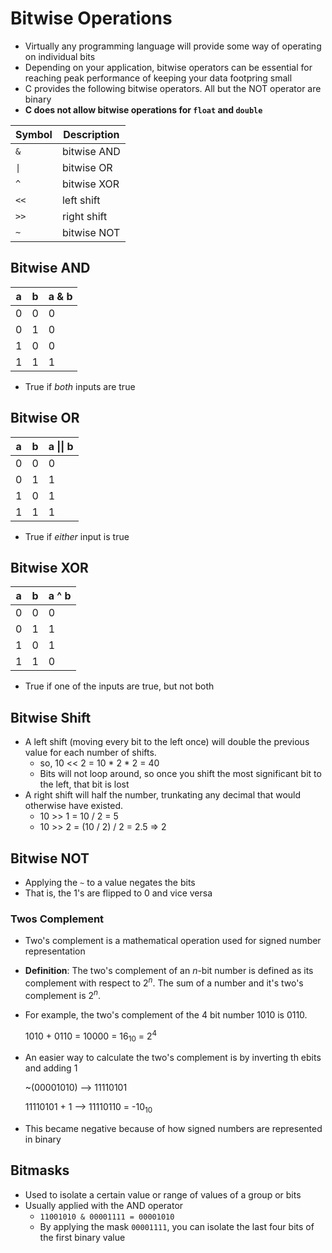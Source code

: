 # Bitwise Operations

- Virtually any programming language will provide some way of operating on individual bits
- Depending on your application, bitwise operators can be essential for reaching peak performance of keeping your data footpring small
- C provides the following bitwise operators. All but the NOT operator are binary
- __C does not allow bitwise operations for `float` and `double`__ 

| __Symbol__ | __Description__ |
| ---------- | --------------- |
| `&`        | bitwise AND     |
| `\|`       | bitwise OR      |
| `^`        | bitwise XOR     |
| `<<`       | left shift      |
| `>>`       | right shift     |
| `~`        | bitwise NOT     |

## Bitwise AND

| __a__ | __b__ | __a & b__ |
| ----- | ----- | --------- |
| 0     | 0     | 0         |
| 0     | 1     | 0         |
| 1     | 0     | 0         |
| 1     | 1     | 1         |

- True if _both_ inputs are true

## Bitwise OR 

| __a__ | __b__ | __a \|\| b__ |
| ----- | ----- | ------------ |
| 0     | 0     | 0            |
| 0     | 1     | 1            |
| 1     | 0     | 1            |
| 1     | 1     | 1            |

- True if _either_ input is true

## Bitwise XOR

| __a__ | __b__ | __a ^ b__ |
| ----- | ----- | --------- |
| 0     | 0     | 0         |
| 0     | 1     | 1         |
| 1     | 0     | 1         |
| 1     | 1     | 0         |

- True if one of the inputs are true, but not both

## Bitwise Shift

- A left shift (moving every bit to the left once) will double the previous value for each number of shifts.
  - so, 10 << 2 = 10 * 2 * 2 = 40
  - Bits will not loop around, so once you shift the most significant bit to the left, that bit is lost
- A right shift will half the number, trunkating any decimal that would otherwise have existed.
  - 10 >> 1 = 10 / 2 = 5
  - 10 >> 2 = (10 / 2) / 2 = 2.5 => 2

## Bitwise NOT

- Applying the `~` to a value negates the bits
- That is, the 1's are flipped to 0 and vice versa

### Twos Complement

- Two's complement is a mathematical operation used for signed number representation
- __Definition__: The two's complement of an _n_-bit number is defined as its complement with respect to 2<sup>_n_</sup>. The sum of a number and it's two's complement is 2<sup>_n_</sup>.
- For example, the two's complement of the 4 bit number 1010 is 0110.

    1010 + 0110 = 10000 = 16<sub>10</sub> = 2<sup>4</sup>

- An easier way to calculate the two's complement is by inverting th ebits and adding 1

    ~(00001010) --> 11110101

    11110101 + 1 --> 11110110 = -10<sub>10</sub>

- This became negative because of how signed numbers are represented in binary

## Bitmasks

- Used to isolate a certain value or range of values of a group or bits
- Usually applied with the AND operator
  - `11001010 & 00001111 = 00001010`
  - By applying the mask `00001111`, you can isolate the last four bits of the first binary value